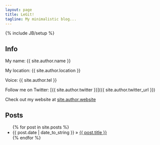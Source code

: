 ```yaml
---
layout: page
title: LeGit!
tagline: My minimalistic blog...
---
```

{% include JB/setup %}

## Info

My name: {{ site.author.name }}

My location: {{ site.author.location }}

Voice: {{ site.author.tel }}

Follow me on Twitter: [{{ site.author.twitter }}]({{ site.author.twitter_url }})

Check out my website at [site.author.website](site.author.website_url)
    
## Posts

<div class="well">
	<ul class="posts">
	  {% for post in site.posts %}
	    <li><span>{{ post.date | date_to_string }}</span> &raquo; <a href="{{ BASE_PATH }}{{ post.url }}">{{ post.title }}</a></li>
	  {% endfor %}
	</ul>
</div>




